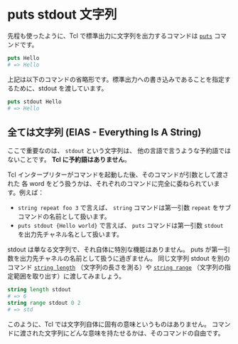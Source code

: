 # puts stdout 文字列

先程も使ったように、Tcl で標準出力に文字列を出力するコマンドは [`puts`](https://www.tcl.tk/man/tcl8.5/TclCmd/puts.htm) コマンドです。

```tcl
puts Hello
# => Hello
```

上記は以下のコマンドの省略形です。標準出力への書き込みであることを指定するために、stdout を渡しています。

```tcl
puts stdout Hello
# => Hello
```

## 全ては文字列 (EIAS - Everything Is A String)

ここで重要なのは、 `stdout` という文字列は、
他の言語で言うような予約語ではないことです。 **Tcl に予約語はありません**。

Tcl インタープリターがコマンドを起動した後、そのコマンドが引数として渡された
各 word をどう扱うかは、それぞれのコマンドに完全に委ねられています。例えば：

* `string repeat foo 3` で言えば、
`string` コマンドは第一引数 `repeat` をサブコマンドの名前として扱います。
* `puts stdout {Hello world}` で言えば、
`puts` コマンドは第一引数 `stdout` を出力先チャネル名として扱います。


stdout は単なる文字列で、それ自体に特別な機能はありません。
puts が第一引数を出力先チャネルの名前として扱うに過ぎません。
同じ文字列 stdout を別のコマンド [`string length`](https://www.tcl.tk/man/tcl8.5/TclCmd/string.htm#M37) （文字列の長さを測る）や [`string range`](https://www.tcl.tk/man/tcl8.5/TclCmd/string.htm#M44) （文字列の指定範囲を取り出す）に渡してみましょう。

```tcl
string length stdout
# => 6
string range stdout 0 2
# => std
```

このように、Tcl では文字列自体に固有の意味というものはありません。
コマンドに渡された文字列にどんな意味を持たせるかは、そのコマンドの自由です。

